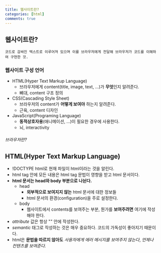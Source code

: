 ```yaml
---
title: 웹사이트란?
categories: [html]
comments: true
---
```


## 웹사이트란?

    코드로 감싸진 텍스트로 이루어져 있으며 이를 브라우저에게 전달해 브라우저가 코드를 이해하여 구현한 것.

### 웹사이트 구성 언어

- HTML(Hyper Text Markup Language)
  - 브라우저에게 content(title, image, text, ...)가 **무엇**인지 알려준다.
  - 뼈대, content 구조 정의
- CSS(Cascading Style Sheet)
  - 브라우저의 content가 **어떻게 보여야** 하는지 알려준다.
  - 근육, content 디자인
- JavaScript(Programing Language)
  - **동적상호자용**(애니메이션, ...)이 필요한 경우에 사용한다.
  - 뇌, interactivity

###### <dfn info="브라우저는 우리의 웹사이트/content를 이해하지 못하기 때문에 html을 통해 브라우저에게 content가 무엇인지 알려줘야 한다.">브라우저란?</dfn>

## HTML(Hyper Text Markup Language)

- !DOCTYPE html로 현재 파일이 html이라는 것을 알린다.
- html tag 안에 모든 내용은 html tag 문법이 영향을 받고 html 문서이다.
- **html 문서는 head와 body 부분으로 나뉜다.**
  - head
    - **외부적으로 보여지지 않는** html 문서에 대한 정보들
    - html 문서의 환경(configuration)을 주로 설정한다.
  - body
    - 웹사이트에서 contents를 보여주는 부분, 뭔가를 **보여주려면** 여기에 작성해야 한다.
- <dfn info="<a href&quot\;https://vermouth0106.github.io/&quot\;>gael an's blog</a>">attribute</dfn> 값은 항상 "" 안에 작성한다.
- <dfn info="<article>, <aside>, <details>, <footer>,<header>, <main>, <section>, ...">semantic</dfn> 태그로 작성하는 것은 매우 중요하다. 코드의 가독성이 좋아지기 때문이다.
- html은 **문법을 따르지 않아도** <dfn info="단점">사용자에게 에러 메시지를 보여주지 않는다</dfn>, <dfn info="장점">언제나 컨텐츠를 보여준다.</dfn>

